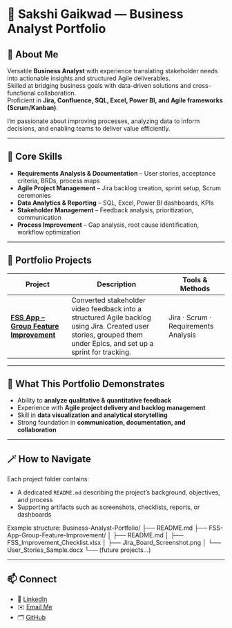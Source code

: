 # 💼 Sakshi Gaikwad — Business Analyst Portfolio

## 👋 About Me
Versatile **Business Analyst** with experience translating stakeholder needs into actionable insights and structured Agile deliverables.  
Skilled at bridging business goals with data-driven solutions and cross-functional collaboration.  
Proficient in **Jira, Confluence, SQL, Excel, Power BI, and Agile frameworks (Scrum/Kanban)**.  

I’m passionate about improving processes, analyzing data to inform decisions, and enabling teams to deliver value efficiently.

---

## 🧰 Core Skills
- **Requirements Analysis & Documentation** – User stories, acceptance criteria, BRDs, process maps  
- **Agile Project Management** – Jira backlog creation, sprint setup, Scrum ceremonies  
- **Data Analytics & Reporting** – SQL, Excel, Power BI dashboards, KPIs  
- **Stakeholder Management** – Feedback analysis, prioritization, communication  
- **Process Improvement** – Gap analysis, root cause identification, workflow optimization  

---

## 📂 Portfolio Projects

| Project | Description | Tools & Methods |
|----------|--------------|----------------|
| [**FSS App – Group Feature Improvement**](./FSS-App-Group-Feature-Improvement/README.md) | Converted stakeholder video feedback into a structured Agile backlog using Jira. Created user stories, grouped them under Epics, and set up a sprint for tracking. | Jira · Scrum · Requirements Analysis |

---

## 🧠 What This Portfolio Demonstrates
- Ability to **analyze qualitative & quantitative feedback**  
- Experience with **Agile project delivery and backlog management**  
- Skill in **data visualization and analytical storytelling**  
- Strong foundation in **communication, documentation, and collaboration**

---

## 🪄 How to Navigate
Each project folder contains:
- A dedicated `README.md` describing the project’s background, objectives, and process  
- Supporting artifacts such as screenshots, checklists, reports, or dashboards  

Example structure:
Business-Analyst-Portfolio/
├── README.md
├── FSS-App-Group-Feature-Improvement/
│ ├── README.md
│ ├── FSS_Improvement_Checklist.xlsx
│ ├── Jira_Board_Screenshot.png
│ └── User_Stories_Sample.docx
└── (future projects…)

---

## 📫 Connect
- 💼 [LinkedIn](linkedin.com/in/sakshi01gaikwad)  
- ✉️ [Email Me](sakshi01gaikwad@gmail.com)  
- 🗂️ [GitHub](https://github.com/sakshi01gaikwad)

